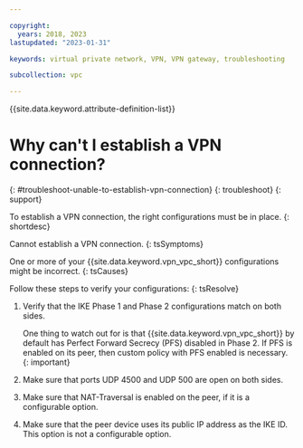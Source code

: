 ```yaml
---

copyright:
  years: 2018, 2023
lastupdated: "2023-01-31"

keywords: virtual private network, VPN, VPN gateway, troubleshooting

subcollection: vpc

---
```


{{site.data.keyword.attribute-definition-list}}

# Why can't I establish a VPN connection?
{: #troubleshoot-unable-to-establish-vpn-connection}
{: troubleshoot}
{: support}

To establish a VPN connection, the right configurations must be in place.
{: shortdesc}

Cannot establish a VPN connection.
{: tsSymptoms}

One or more of your {{site.data.keyword.vpn_vpc_short}} configurations might be incorrect.
{: tsCauses}

Follow these steps to verify your configurations:
{: tsResolve}

1. Verify that the IKE Phase 1 and Phase 2 configurations match on both sides.

   One thing to watch out for is that {{site.data.keyword.vpn_vpc_short}} by default has Perfect Forward Secrecy (PFS) disabled in Phase 2. If PFS is enabled on its peer, then custom policy with PFS enabled is necessary.
   {: important}
   
1. Make sure that ports UDP 4500 and UDP 500 are open on both sides.
1. Make sure that NAT-Traversal is enabled on the peer, if it is a configurable option.  
1. Make sure that the peer device uses its public IP address as the IKE ID. This option is not a configurable option.
